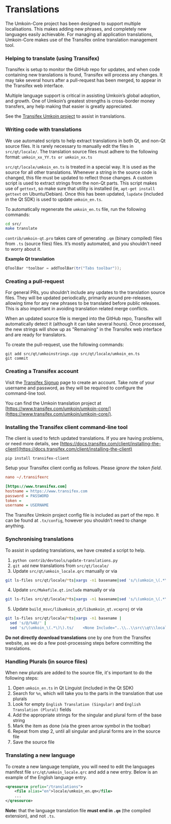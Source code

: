 Translations
============

The Umkoin-Core project has been designed to support multiple localisations. This makes adding new phrases, and completely new languages easily achievable. For managing all application translations, Umkoin-Core makes use of the Transifex online translation management tool.

### Helping to translate (using Transifex)
Transifex is setup to monitor the GitHub repo for updates, and when code containing new translations is found, Transifex will process any changes. It may take several hours after a pull-request has been merged, to appear in the Transifex web interface.

Multiple language support is critical in assisting Umkoin’s global adoption, and growth. One of Umkoin’s greatest strengths is cross-border money transfers, any help making that easier is greatly appreciated.

See the [Transifex Umkoin project](https://www.transifex.com/umkoin/umkoin-core/) to assist in translations.

### Writing code with translations
We use automated scripts to help extract translations in both Qt, and non-Qt source files. It is rarely necessary to manually edit the files in `src/qt/locale/`. The translation source files must adhere to the following format:
`umkoin_xx_YY.ts or umkoin_xx.ts`

`src/qt/locale/umkoin_en.ts` is treated in a special way. It is used as the source for all other translations. Whenever a string in the source code is changed, this file must be updated to reflect those changes. A custom script is used to extract strings from the non-Qt parts. This script makes use of `gettext`, so make sure that utility is installed (ie, `apt-get install gettext` on Ubuntu/Debian). Once this has been updated, `lupdate` (included in the Qt SDK) is used to update `umkoin_en.ts`.

To automatically regenerate the `umkoin_en.ts` file, run the following commands:
```sh
cd src/
make translate
```

`contrib/umkoin-qt.pro` takes care of generating `.qm` (binary compiled) files from `.ts` (source files) files. It’s mostly automated, and you shouldn’t need to worry about it.

**Example Qt translation**
```cpp
QToolBar *toolbar = addToolBar(tr("Tabs toolbar"));
```

### Creating a pull-request
For general PRs, you shouldn’t include any updates to the translation source files. They will be updated periodically, primarily around pre-releases, allowing time for any new phrases to be translated before public releases. This is also important in avoiding translation related merge conflicts.

When an updated source file is merged into the GitHub repo, Transifex will automatically detect it (although it can take several hours). Once processed, the new strings will show up as "Remaining" in the Transifex web interface and are ready for translators.

To create the pull-request, use the following commands:
```
git add src/qt/umkoinstrings.cpp src/qt/locale/umkoin_en.ts
git commit
```

### Creating a Transifex account
Visit the [Transifex Signup](https://www.transifex.com/signup/) page to create an account. Take note of your username and password, as they will be required to configure the command-line tool.

You can find the Umkoin translation project at [https://www.transifex.com/umkoin/umkoin-core/](https://www.transifex.com/umkoin/umkoin-core/).

### Installing the Transifex client command-line tool
The client is used to fetch updated translations. If you are having problems, or need more details, see [https://docs.transifex.com/client/installing-the-client](https://docs.transifex.com/client/installing-the-client)

`pip install transifex-client`

Setup your Transifex client config as follows. Please *ignore the token field*.

```ini
nano ~/.transifexrc

[https://www.transifex.com]
hostname = https://www.transifex.com
password = PASSWORD
token =
username = USERNAME
```

The Transifex Umkoin project config file is included as part of the repo. It can be found at `.tx/config`, however you shouldn’t need to change anything.

### Synchronising translations
To assist in updating translations, we have created a script to help.

1. `python contrib/devtools/update-translations.py`
2. `git add` new translations from `src/qt/locale/`
3. Update `src/qt/umkoin_locale.qrc` manually or via
```bash
git ls-files src/qt/locale/*ts|xargs -n1 basename|sed 's/\(umkoin_\(.*\)\).ts/           <file alias="\2">locale\/\1.qm<\/file>/'
```
4. Update `src/Makefile.qt.include` manually or via
```bash
git ls-files src/qt/locale/*ts|xargs -n1 basename|sed 's/\(umkoin_\(.*\)\).ts/  qt\/locale\/\1.ts \\/'
```
5. Update `build_msvc/libumkoin_qt/libumkoin_qt.vcxproj` or via
```bash
git ls-files src/qt/locale/*ts|xargs -n1 basename |
  sed 's/@/%40/' |
  sed 's/\(umkoin_\(.*\)\).ts/    <None Include="..\\..\\src\\qt\\locale\\\1.ts">\n      <DeploymentContent>true<\/DeploymentContent>\n    <\/None>/'
```

**Do not directly download translations** one by one from the Transifex website, as we do a few post-processing steps before committing the translations.

### Handling Plurals (in source files)
When new plurals are added to the source file, it's important to do the following steps:

1. Open `umkoin_en.ts` in Qt Linguist (included in the Qt SDK)
2. Search for `%n`, which will take you to the parts in the translation that use plurals
3. Look for empty `English Translation (Singular)` and `English Translation (Plural)` fields
4. Add the appropriate strings for the singular and plural form of the base string
5. Mark the item as done (via the green arrow symbol in the toolbar)
6. Repeat from step 2, until all singular and plural forms are in the source file
7. Save the source file

### Translating a new language
To create a new language template, you will need to edit the languages manifest file `src/qt/umkoin_locale.qrc` and add a new entry. Below is an example of the English language entry.

```xml
<qresource prefix="/translations">
    <file alias="en">locale/umkoin_en.qm</file>
    ...
</qresource>
```

**Note:** that the language translation file **must end in `.qm`** (the compiled extension), and not `.ts`.

